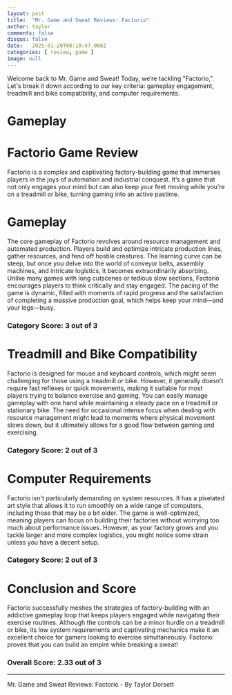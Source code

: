 ```yaml
---
layout: post
title:  "Mr. Game and Sweat Reviews: Factorio"
author: taylor
comments: false
disqus: false
date:   2025-01-20T00:10:47.066Z
categories: [ review, game ]
image: null
---
```


Welcome back to Mr. Game and Sweat! Today, we’re tackling "Factorio,". Let's break it down according to our key criteria: gameplay engagement, treadmill and bike compatibility, and computer requirements.

# Gameplay

# Factorio Game Review

Factorio is a complex and captivating factory-building game that immerses players in the joys of automation and industrial conquest. It’s a game that not only engages your mind but can also keep your feet moving while you’re on a treadmill or bike, turning gaming into an active pastime.

# Gameplay

The core gameplay of Factorio revolves around resource management and automated production. Players build and optimize intricate production lines, gather resources, and fend off hostile creatures. The learning curve can be steep, but once you delve into the world of conveyor belts, assembly machines, and intricate logistics, it becomes extraordinarily absorbing. Unlike many games with long cutscenes or tedious slow sections, Factorio encourages players to think critically and stay engaged. The pacing of the game is dynamic, filled with moments of rapid progress and the satisfaction of completing a massive production goal, which helps keep your mind—and your legs—busy.

### Category Score: 3 out of 3

# Treadmill and Bike Compatibility

Factorio is designed for mouse and keyboard controls, which might seem challenging for those using a treadmill or bike. However, it generally doesn’t require fast reflexes or quick movements, making it suitable for most players trying to balance exercise and gaming. You can easily manage gameplay with one hand while maintaining a steady pace on a treadmill or stationary bike. The need for occasional intense focus when dealing with resource management might lead to moments where physical movement slows down, but it ultimately allows for a good flow between gaming and exercising.

### Category Score: 2 out of 3

# Computer Requirements

Factorio isn't particularly demanding on system resources. It has a pixelated art style that allows it to run smoothly on a wide range of computers, including those that may be a bit older. The game is well-optimized, meaning players can focus on building their factories without worrying too much about performance issues. However, as your factory grows and you tackle larger and more complex logistics, you might notice some strain unless you have a decent setup.

### Category Score: 2 out of 3

# Conclusion and Score

Factorio successfully meshes the strategies of factory-building with an addictive gameplay loop that keeps players engaged while navigating their exercise routines. Although the controls can be a minor hurdle on a treadmill or bike, its low system requirements and captivating mechanics make it an excellent choice for gamers looking to exercise simultaneously. Factorio proves that you can build an empire while breaking a sweat!

### Overall Score: 2.33 out of 3

---

Mr. Game and Sweat Reviews: Factorio - By Taylor Dorsett

